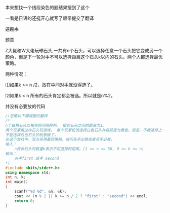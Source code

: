 本来想找一个线段染色的题结果搜到了这个

一看是日语的还挺开心就写了顺带提交了翻译

~~这题水~~

题意

Z大佬和W大佬玩~~球~~石头,一共有n个石头，可以选择任意一个石头把它变成另一个颜色，但是下一轮对手不可以选择距离这个石头k以内的石头。两个人都选择最优策略。

两种情况：

⑴如果k >= n /2，放在中间对手就没得选了。

⑵如果k < n 所有的石头肯定都会被选。所以就是n%2。

并没有必要放的代码

```cpp
//忽略以下懒得删的翻译
/*
n个白色石头以相等的间隔排列。 相邻石头之间的距离为1。
两个玩家用这块石头玩游戏。 每个玩家轮流选择白色石头并将其变为黑色。但是，不能选择上一回合被变黑的石头距离k以内的石头。
不能选择白色石头的玩家输了。
在这个游戏中，双方采用最优策略，询问先手必胜或者后手必胜。
输入：
    n表示石头的数量k表示不可选择的距离。(1 <= n <= 50, 0 <= k <= n)
输出：
    先手first 后手 second
*/
#include <bits/stdc++.h>
using namespace std;
int n, k;
int main()
{
    scanf("%d %d", &n, &k);
    cout << (n % 2 || k >= n / 2 ? "first" : "second") << endl;
    return 0;
}
```
